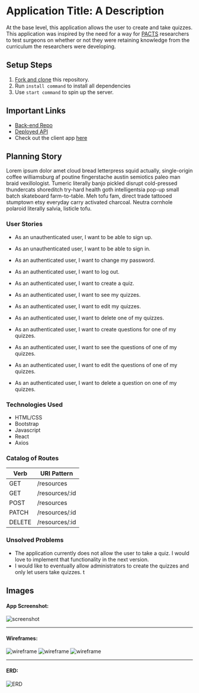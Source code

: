 # Application Title: A Description

At the base level, this application allows the user to create and take quizzes. This application was inspired by the need for a way for [PACTS](http://csph.brighamandwomens.org/cultural-dexterity-nih-r01-awarded/) researchers to test surgeons on whether or not they were retaining knowledge from the curriculum the researchers were developing.

## Setup Steps

1. [Fork and clone](https://git.generalassemb.ly/ga-wdi-boston/meta/wiki/ForkAndClone) this repository.
1. Run `install command` to install all dependencies
1. Use `start command` to spin up the server.

## Important Links

- [Back-end Repo](https://github.com/Danpowers24/Capstone-api)
- [Deployed API](https://git.heroku.com/shielded-ridge-23072.git)
- Check out the client app [here](https://danpowers24.github.io/Capstone-client/)

## Planning Story

Lorem ipsum dolor amet cloud bread letterpress squid actually, single-origin coffee williamsburg af poutine fingerstache austin semiotics paleo man braid vexillologist. Tumeric literally banjo pickled disrupt cold-pressed thundercats shoreditch try-hard health goth intelligentsia pop-up small batch skateboard farm-to-table. Meh tofu fam, direct trade tattooed stumptown etsy everyday carry activated charcoal. Neutra cornhole polaroid literally salvia, listicle tofu.

### User Stories

- As an unauthenticated user, I want to be able to sign up.
- As an unauthenticated user, I want to be able to sign in.
- As an authenticated user, I want to change my password.
- As an authenticated user, I want to log out.

- As an authenticated user, I want to create a quiz.
- As an authenticated user, I want to see my quizzes.
- As an authenticated user, I want to edit my quizzes.
- As an authenticated user, I want to delete one of my quizzes.

- As an authenticated user, I want to create questions for one of my quizzes.
- As an authenticated user, I want to see the questions of one of my quizzes.
- As an authenticated user, I want to edit the questions of one of my quizzes.
- As an authenticated user, I want to delete a question on one of my quizzes.


### Technologies Used

- HTML/CSS
- Bootstrap
- Javascript
- React
- Axios

### Catalog of Routes

Verb         |	URI Pattern
------------ | -------------
GET | /resources
GET | /resources/:id
POST | /resources
PATCH | /resources/:id
DELETE | /resources/:id

### Unsolved Problems

- The application currently does not allow the user to take a quiz. I would love to implement that functionality in the next version.
- I would like to eventually allow administrators to create the quizzes and only let users take quizzes. t

## Images

#### App Screenshot:
![screenshot](https://i.imgur.com/SBqXUCt.png)

---

#### Wireframes:
![wireframe](https://i.imgur.com/nBLSJCD.png)
![wireframe](https://i.imgur.com/37bLMwd.png)
![wireframe](https://i.imgur.com/Os9ntYv.png)

---

#### ERD:
![ERD](https://i.imgur.com/uMAPdyN.png)
